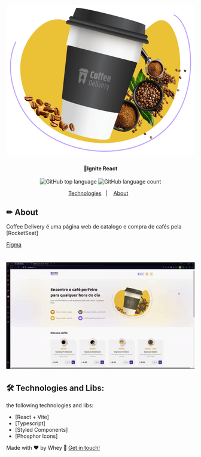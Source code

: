 <h1 align="center">
    <img alt="IgniteReact" title="#IgniteReact" src="./public/images/hero.svg" width="1000" height="400"/>
</h1>

<h4 align="center"> 
	🚀Ignite React  
</h4>

<p align="center">

  <img alt="GitHub top language" src="https://img.shields.io/github/languages/top/Wheyckson/coffee-delivery.svg">  
 
  <img alt="GitHub language count" src="https://img.shields.io/github/languages/count/Wheyckson/coffee-delivery.svg">

</p>

<p align="center">
  <a href="#technologies">Technologies</a>&nbsp;&nbsp;&nbsp;|&nbsp;&nbsp;&nbsp;
  <a href="#information">About</a>&nbsp;&nbsp;&nbsp;
</p>

## ✏ About

Coffee Delivery é uma página web de catalogo e compra de cafés pela [RocketSeat]

[Figma](<https://www.figma.com/file/s32nTQjEeAtCNllepq1K05/Coffee-Delivery-•-Desafio-React-(Copy)?type=design&node-id=222-564&mode=design&t=XObhjiCtj8Cejful-0>)

<h1 align="center">
    <img alt="Overview coffee delivery"  src="./public/images/gifcoffee.gif" width="800"/> 
</h1>

## 🛠 Technologies and Libs:

the following technologies and libs:

- [React + Vite]
- [Typescript]
- [Styled Components]
- [Phosphor Icons]

Made with ♥ by Whey :wave: [Get in touch!](https://www.linkedin.com/in/wheyckson-lopes/)
